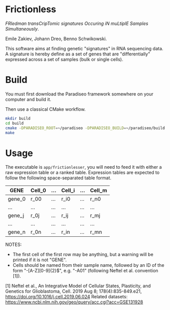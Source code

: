 
Frictionless
============

*FRIedman transCripTomic signatures Occuring iN muLtiplE Samples Simultaneously*.

Emile Zakiev, Johann Dreo, Benno Schwikowski.

This software aims at finding genetic "signatures" in RNA sequencing data.
A signature is hereby define as a set of genes that are "differentially" expressed
across a set of samples (bulk or single cells).


Build
=====

You must first download the Paradiseo framework somewhere on your computer and build it.

Then use a classical CMake workflow.

```sh
mkdir build
cd build
cmake -DPARADISEO_ROOT=~/paradiseo -DPARADISEO_BUILD=~/paradiseo/build
make
```

Usage
=====

The executable is `app/frictionlesser`, you will need to feed it with either a raw expression table or a ranked table.
Expression tables are expected to follow the following space-separated table format.

|  GENE   |  Cell_0 | … | Cell_i | … | Cell_m |
|---------|---------|---|--------|---|--------|
| gene_0  |  r_00   | … |  r_i0  | … |  r_n0  |
|    …    |    …    | … |   …    | … |   …    |
| gene_j  |  r_0j   | … |  r_ij  | … |  r_mj  |
|    …    |    …    | … |   …    | … |   …    |
| gene_n  |  r_0n   | … |  r_in  | … |  r_mn  |

NOTES:

- The first cell of the first row may be anything, but a warning will be printed if it is not "GENE".
- Cells should be named from their sample name, followed by an ID of the form "-[A-Z][0-9]{2}$",
e.g. "-A01" (following Neftel et al. convention [1]).


[1] Neftel et al., An Integrative Model of Cellular States, Plasticity, and Genetics for Glioblastoma,
    Cell. 2019 Aug 8; 178(4):835-849.e21,
    https://doi.org/10.1016/j.cell.2019.06.024
    Related datasets: https://www.ncbi.nlm.nih.gov/geo/query/acc.cgi?acc=GSE131928
